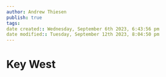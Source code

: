 ```yaml
---
author: Andrew Thiesen
publish: true 
tags:
date created:: Wednesday, September 6th 2023, 6:43:56 pm
date modified:: Tuesday, September 12th 2023, 8:04:50 pm
---
```

# Key West
